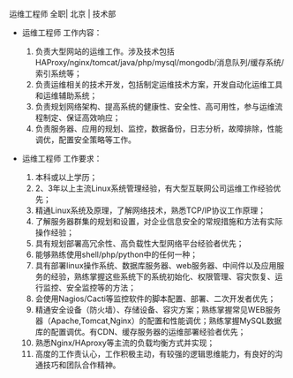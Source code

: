 运维工程师 全职| 北京 | 技术部

* 运维工程师 工作内容：

  1. 负责大型网站的运维工作。涉及技术包括HAProxy/nginx/tomcat/java/php/mysql/mongodb/消息队列/缓存系统/索引系统等；  1. 负责运维相关的技术开发，包括制定运维技术方案，开发自动化运维工具和运维辅助系统；  1. 负责规划网络架构、提高系统的健康性、安全性、高可用性，参与运维流程制定、保证高效响应；  1. 负责服务器、应用的规划、监控，数据备份，日志分析，故障排除，性能调优，配置安全策略等工作。

* 运维工程师 工作要求：

  1. 本科或以上学历；  1. 2、3年以上主流Linux系统管理经验，有大型互联网公司运维工作经验优先；  1. 精通Linux系统及原理，了解网络技术，熟悉TCP/IP协议工作原理；  1. 了解服务器群集的规划和设置，对企业信息安全的常规措施和方法有实际操作经验；  1. 具有规划部署高冗余性、高负载性大型网络平台经验者优先；  1. 能够熟练使用shell/php/python中的任何一种；  1. 具有部署linux操作系统、数据库服务器、web服务器、中间件以及应用服务的经验，熟练掌握这些系统下的系统初始化、权限管理、容灾恢复、运行监控、安全监控等的方法；  1. 会使用Nagios/Cacti等监控软件的脚本配置、部署、二次开发者优先；  1. 精通安全设备（防火墙）、存储设备、容灾方案；熟练掌握常见WEB服务器（Apache,Tomcat,Nginx）的配置和性能调优；熟练掌握MySQL数据库的配置调优。有CDN、缓存服务器的运维部署经验者优先；  1. 熟悉Nginx/HAproxy等主流的负载均衡方式并实现；  1. 高度的工作责认心，工作积极主动，有较强的逻辑思维能力，有良好的沟通技巧和团队合作精神。